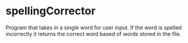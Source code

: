 # spellingCorrector
Program that takes in a single word for user input. If the word is spelled incorrectly it returns the correct word based of words stored in the file.
